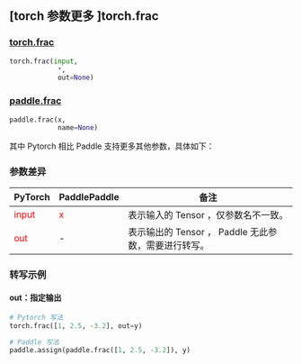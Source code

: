 ## [torch 参数更多 ]torch.frac
### [torch.frac](https://pytorch.org/docs/stable/generated/torch.frac.html)

```python
torch.frac(input,
            *,
            out=None)
```

### [paddle.frac](https://www.paddlepaddle.org.cn/documentation/docs/zh/api/paddle/frac_cn.html#frac)

```python
paddle.frac(x,
            name=None)
```

其中 Pytorch 相比 Paddle 支持更多其他参数，具体如下：
### 参数差异
| PyTorch       | PaddlePaddle | 备注                                                   |
| ------------- | ------------ | ------------------------------------------------------ |
| <font color='red'> input </font> | <font color='red'> x </font> | 表示输入的 Tensor ，仅参数名不一致。  |
| <font color='red'> out </font> | -  | 表示输出的 Tensor ， Paddle 无此参数，需要进行转写。    |



### 转写示例
#### out：指定输出
```python
# Pytorch 写法
torch.frac([1, 2.5, -3.2], out=y)

# Paddle 写法
paddle.assign(paddle.frac([1, 2.5, -3.2]), y)
```
